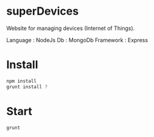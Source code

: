 # superDevices
Website for managing devices (Internet of Things).

Language : NodeJs
Db : MongoDb
Framework : Express

# Install
```javascript
npm install
grunt install ?
```

# Start
`grunt`